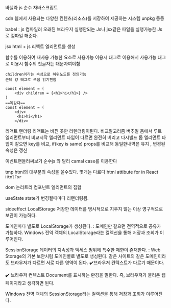 바닐라 js 순수 자바스크립트

cdn
웹에서 사용되는 다양한 컨텐츠(리소스)를 저장하여 제공하는 시스템
unpkg 등등



babel : js 컴파일러
오래된 브라우저 실행안되는 Js나 jsx같은 파일을 실행가능한 Js로 컴파일 해준다.

jsx
html + js
리액트 엘리먼트를 생성 

함수를 이용하여 재사용 가능한 요소로 사용가능
이용시 태그로 이용해서 사용가능
태그로 이용시 함수의 첫글자는 대문자여야함
```
children이라는 속성으로 하위노드를 정의가능
근데 걍 태그로 쓰샘 읽기편함

const element = (
    <div children = {<h1>hi</h1>} />
)
==똑같다==
const element = (
    <div>
     <h1>hi</h1>
    </div>

``` 
리액트 랜더링
리액트는 바뀐 곳만 리렌더링이된다.
비교알고리즘
버추얼 돔에서 루트 엘리먼트부터 비교시작
엘리먼트 타입이 다르면 완전히 버리고 다시빌드
돔 엘리먼트 타입이 같으면
key를 비교,
if(key is same)
props를 비교해 동일한내역은 유지 , 변경된 속성은 갱신

이벤트핸들러써보기
순수js 와 달리 camal case를 이용한다

tmp html의 대부분의 속성을 쓸수있다.
몇개는 다르다 
html attibute for
in React `HtmlFor`

dom 논리트리
컴포넌트 엘리먼트의 집합

useState
state가 변경될때마다 리랜더링됨.

sideeffect
LocalStorage
저장한 데이터를 명시적으로 지우지 않는 이상 영구적으로 보관이 가능하다.

도메인마다 별도로 LocalStorage가 생성된다.
: 도메인만 같으면 전역적으로 공유가 가능하다.
Windows 전역 객체의 LocalStorage라는 컬렉션을 통해 저장과 조회가 이루어진다.

SessionStorage
데이터의 지속성과 액세스 범위에 특수한 제한이 존재한다.
: Web Storage의 기본 보안처럼 도메인별로 별도로 생성된다. 같은 사이트의 같은 도메인이라도 브라우저가 다르면 서로 다른 영역이 된다. ✔️브라우저 컨텍스트가 다르기 때문이다.

✔️ 브라우저 컨텍스트
Document를 표시하는 환경을 말한다.
즉, 브라우저가 불러온 웹페이지라고 생각하면 된다.

Windows 전역 객체의 SessionStorage라는 컬렉션을 통해 저장과 조회가 이루어진다.